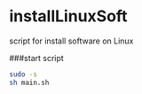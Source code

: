 # installLinuxSoft
script for install software on Linux

###start script
``` bash
sudo -s
sh main.sh
```
